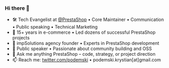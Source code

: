 ### Hi there 👋

<!--
**kpodemski/kpodemski** is a ✨ _special_ ✨ repository because its `README.md` (this file) appears on your GitHub profile.

Here are some ideas to get you started:

- 🔭 I’m currently working on ...
- 🌱 I’m currently learning ...
- 👯 I’m looking to collaborate on ...
- 🤔 I’m looking for help with ...
- 💬 Ask me about ...
- 📫 How to reach me: ...
- 😄 Pronouns: ...
- ⚡ Fun fact: ...
-->

- 🛠️ Tech Evangelist at [@PrestaShop](https://github.com/PrestaShop) • Core Maintainer • Communication • Public speaking • Technical Marketing
- 🚀 15+ years in e-commerce • Led dozens of successful PrestaShop projects
- 🧭 impSolutions agency founder • Experts in PrestaShop development  
- 🎤 Public speaker • Passionate about community building and OSS
- 💬 Ask me anything PrestaShop – code, strategy, or project direction  
- 📫 Reach me: [twitter.com/podemski](https://twitter.com/podemski) • podemski.krystian[at]gmail.com
